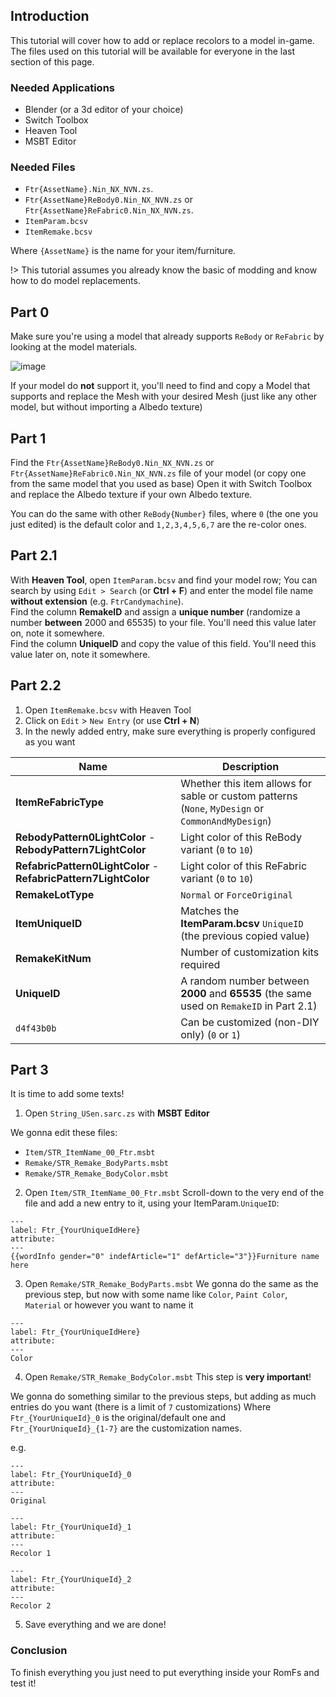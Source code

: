 ## Introduction

This tutorial will cover how to add or replace recolors to a model in-game. 
The files used on this tutorial will be available for everyone in the last section of this page.

### Needed Applications
- Blender (or a 3d editor of your choice)
- Switch Toolbox
- Heaven Tool
- MSBT Editor

### Needed Files
- `Ftr{AssetName}.Nin_NX_NVN.zs`.
- `Ftr{AssetName}ReBody0.Nin_NX_NVN.zs` or `Ftr{AssetName}ReFabric0.Nin_NX_NVN.zs`.
- `ItemParam.bcsv`
- `ItemRemake.bcsv`
  
Where `{AssetName}` is the name for your item/furniture.

!> This tutorial assumes you already know the basic of modding and know how to do model replacements.

## Part 0
Make sure you're using a model that already supports `ReBody` or `ReFabric` by looking at the model materials.

![image](https://github.com/user-attachments/assets/b2b225d2-dbc9-4cee-b42a-491218817382)

If your model do **not** support it, you'll need to find and copy a Model that supports and replace the Mesh with your desired Mesh (just like any other model, but without importing a Albedo texture)

## Part 1
Find the `Ftr{AssetName}ReBody0.Nin_NX_NVN.zs` or `Ftr{AssetName}ReFabric0.Nin_NX_NVN.zs` file of your model (or copy one from the same model that you used as base)
Open it with Switch Toolbox and replace the Albedo texture if your own Albedo texture. 

You can do the same with other `ReBody{Number}` files, where `0` (the one you just edited) is the default color and `1,2,3,4,5,6,7` are the re-color ones.

## Part 2.1

With **Heaven Tool**, open `ItemParam.bcsv` and find your model row; You can search by using `Edit > Search` (or **Ctrl + F**) and enter the model file name **without extension** (e.g. `FtrCandymachine`).\
Find the column **RemakeID** and assign a **unique number** (randomize a number **between** 2000 and 65535) to your file. You'll need this value later on, note it somewhere.\
Find the column **UniqueID** and copy the value of this field. You'll need this value later on, note it somewhere.

## Part 2.2
1. Open `ItemRemake.bcsv` with Heaven Tool
2. Click on `Edit` > `New Entry` (or use **Ctrl + N**)
3. In the newly added entry, make sure everything is properly configured as you want
   
| Name | Description |
| ---- | ----------- |
| **ItemReFabricType** | Whether this item allows for sable or custom patterns (`None`, `MyDesign` or `CommonAndMyDesign`) |
| **RebodyPattern0LightColor** - **RebodyPattern7LightColor** | Light color of this ReBody variant (`0` to `10`) |
| **RefabricPattern0LightColor** - **RefabricPattern7LightColor** | Light color of this ReFabric variant (`0` to `10`) |
| **RemakeLotType** | `Normal` or `ForceOriginal` | 
| **ItemUniqueID** |  Matches the **ItemParam.bcsv** `UniqueID` (the previous copied value) |
| **RemakeKitNum** | Number of customization kits required | 
| **UniqueID** | A random number between **2000** and **65535** (the same used on `RemakeID` in Part 2.1) |
| `d4f43b0b` | Can be customized (non-DIY only) (`0` or `1`) | 

## Part 3
It is time to add some texts!

1. Open `String_USen.sarc.zs` with **MSBT Editor**

We gonna edit these files:
- `Item/STR_ItemName_00_Ftr.msbt`
- `Remake/STR_Remake_BodyParts.msbt`
- `Remake/STR_Remake_BodyColor.msbt`

2. Open `Item/STR_ItemName_00_Ftr.msbt` 
Scroll-down to the very end of the file and add a new entry to it, using your ItemParam.`UniqueID`:

```msbt
---
label: Ftr_{YourUniqueIdHere}
attribute: 
---
{{wordInfo gender="0" indefArticle="1" defArticle="3"}}Furniture name here
```

3. Open `Remake/STR_Remake_BodyParts.msbt`
We gonna do the same as the previous step, but now with some name like `Color`, `Paint Color`, `Material` or however you want to name it

```msbt
---
label: Ftr_{YourUniqueIdHere}
attribute: 
---
Color
```

4. Open `Remake/STR_Remake_BodyColor.msbt`
This step is **very important**!

We gonna do something similar to the previous steps, but adding as much entries do you want (there is a limit of `7` customizations)
Where `Ftr_{YourUniqueId}_0` is the original/default one and `Ftr_{YourUniqueId}_{1-7}` are the customization names.

e.g. 

```msbt
---
label: Ftr_{YourUniqueId}_0
attribute: 
---
Original

---
label: Ftr_{YourUniqueId}_1
attribute: 
---
Recolor 1

---
label: Ftr_{YourUniqueId}_2
attribute: 
---
Recolor 2
```

5. Save everything and we are done!

### Conclusion
To finish everything you just need to put everything inside your RomFs and test it!
